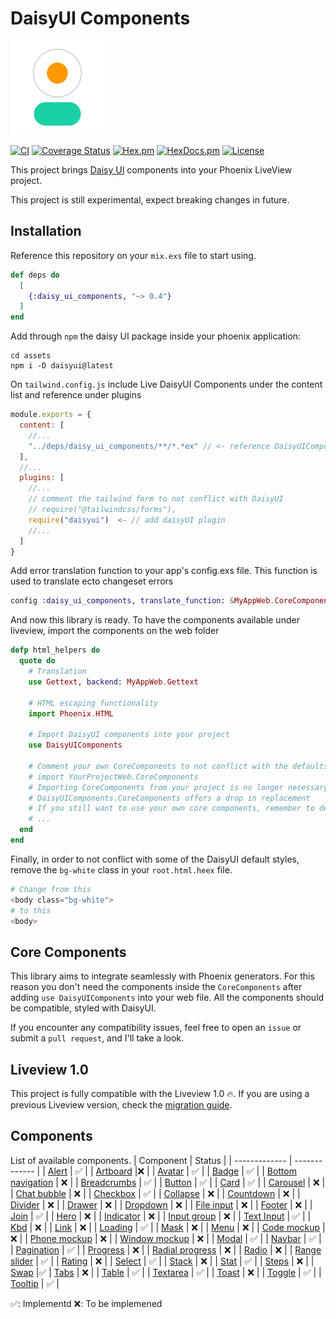 # DaisyUI Components

<img src="daisyui-logomark-1024-1024.png" alt="Daisy UI Logo" width="150">

[![CI](https://github.com/phcurado/daisy_ui_components/actions/workflows/ci.yml/badge.svg)](https://github.com/phcurado/daisy_ui_components/actions/workflows/ci.yml)
[![Coverage Status](https://coveralls.io/repos/github/phcurado/daisy_ui_components/badge.svg?branch=main)](https://coveralls.io/github/phcurado/daisy_ui_components?branch=main)
[![Hex.pm](https://img.shields.io/hexpm/v/daisy_ui_components)](https://hex.pm/packages/daisy_ui_components)
[![HexDocs.pm](https://img.shields.io/badge/Docs-HexDocs-blue)](https://hexdocs.pm/daisy_ui_components)
[![License](https://img.shields.io/hexpm/l/daisy_ui_components.svg)](https://hex.pm/packages/daisy_ui_components)

This project brings [Daisy UI](https://daisyui.com/) components into your Phoenix LiveView project.

This project is still experimental, expect breaking changes in future.

## Installation

<!-- MDOC -->

Reference this repository on your `mix.exs` file to start using.

```elixir
def deps do
  [
    {:daisy_ui_components, "~> 0.4"}
  ]
end
```

Add through `npm` the daisy UI package inside your phoenix application:

```
cd assets
npm i -D daisyui@latest
```

On `tailwind.config.js` include Live DaisyUI Components under the content list and reference under plugins

```javascript
module.exports = {
  content: [
    //...
    "../deps/daisy_ui_components/**/*.*ex" // <- reference DaisyUIComponents as content path
  ],
  //...
  plugins: [
    //...
    // comment the tailwind form to not conflict with DaisyUI
    // require("@tailwindcss/forms"),
    require("daisyui")  <- // add daisyUI plugin
    //...
  ]
}
```

Add error translation function to your app's config.exs file. This function is used to translate ecto changeset errors

```elixir
config :daisy_ui_components, translate_function: &MyAppWeb.CoreComponents.translate_error/1
```

And now this library is ready. To have the components available under liveview, import the components on the web folder

```elixir
defp html_helpers do
  quote do
    # Translation
    use Gettext, backend: MyAppWeb.Gettext

    # HTML escaping functionality
    import Phoenix.HTML

    # Import DaisyUI components into your project
    use DaisyUIComponents

    # Comment your own CoreComponents to not conflict with the defaults of this library.
    # import YourProjectWeb.CoreComponents
    # Importing CoreComponents from your project is no longer necessary since
    # DaisyUIComponents.CoreComponents offers a drop in replacement
    # If you still want to use your own core components, remember to delete the default components generated from phoenix in this file
    # ...
  end
end
```

Finally, in order to not conflict with some of the DaisyUI default styles, remove the `bg-white` class in your `root.html.heex` file.

```heex
# Change from this
<body class="bg-white">
# to this
<body>
```

## Core Components

This library aims to integrate seamlessly with Phoenix generators. For this reason you don't need the components inside the `CoreComponents` after adding `use DaisyUIComponents` into your web file.
All the components should be compatible, styled with DaisyUI.

If you encounter any compatibility issues, feel free to open an `issue` or submit a `pull request`, and I'll take a look.

## Liveview 1.0

This project is fully compatible with the Liveview 1.0 🔥. If you are using a previous Liveview version, check the [migration guide](https://github.com/phoenixframework/phoenix_live_view/blob/main/CHANGELOG.md#backwards-incompatible-changes-for-10).

## Components

List of available components.
| Component | Status |
| ------------- | ------------- |
| [Alert](https://daisyui.com/components/alert) | ✅ |
| [Artboard](https://daisyui.com/components/artboard) |❌ |
| [Avatar](https://daisyui.com/components/avatar) | ✅ |
| [Badge](https://daisyui.com/components/badge) | ✅ |
| [Bottom navigation](https://daisyui.com/components/botton-navigation) | ❌ |
| [Breadcrumbs](https://daisyui.com/components/breadcrumbs) | ✅ |
| [Button](https://daisyui.com/components/button) | ✅ |
| [Card](https://daisyui.com/components/card) | ✅ |
| [Carousel](https://daisyui.com/components/carousel) | ❌ |
| [Chat bubble](https://daisyui.com/components/chat) | ❌ |
| [Checkbox](https://daisyui.com/components/checkbox) | ✅ |
| [Collapse](https://daisyui.com/components/collapse) | ❌ |
| [Countdown](https://daisyui.com/components/countdown) | ❌ |
| [Divider](https://daisyui.com/components/divider) | ❌ |
| [Drawer](https://daisyui.com/components/drawer) | ❌ |
| [Dropdown](https://daisyui.com/components/dropdown) | ❌ |
| [File input](https://daisyui.com/components/file-input) | ❌ |
| [Footer](https://daisyui.com/components/footer) | ❌ |
| [Join](https://daisyui.com/components/join) | ✅ |
| [Hero](https://daisyui.com/components/hero) | ❌ |
| [Indicator](https://daisyui.com/components/indicator) | ❌ |
| [Input group](https://daisyui.com/components/input-group) | ❌ |
| [Text Input](https://daisyui.com/components/input) | ✅ |
| [Kbd](https://daisyui.com/components/kbd) | ❌ |
| [Link](https://daisyui.com/components/link) | ❌ |
| [Loading](https://daisyui.com/components/loading/) | ✅ |
| [Mask](https://daisyui.com/components/mask) | ❌ |
| [Menu](https://daisyui.com/components/menu) | ❌ |
| [Code mockup](https://daisyui.com/components/mockup-code) | ❌ |
| [Phone mockup](https://daisyui.com/components/mockup-phone) | ❌ |
| [Window mockup](https://daisyui.com/components/mockup-window) | ❌ |
| [Modal](https://daisyui.com/components/modal) | ✅ |
| [Navbar](https://daisyui.com/components/navbar) | ✅ |
| [Pagination](https://daisyui.com/components/pagination) | ✅ |
| [Progress](https://daisyui.com/components/progress) | ❌ |
| [Radial progress](https://daisyui.com/components/radial-progress) | ❌ |
| [Radio](https://daisyui.com/components/radio) | ❌ |
| [Range slider](https://daisyui.com/components/range) | ✅ |
| [Rating](https://daisyui.com/components/rating) | ❌ |
| [Select](https://daisyui.com/components/select) | ✅ |
| [Stack](https://daisyui.com/components/stack) | ❌ |
| [Stat](https://daisyui.com/components/stat) | ✅ |
| [Steps](https://daisyui.com/components/steps) | ❌ |
| [Swap](https://daisyui.com/components/swap) |✅
| [Tabs](https://daisyui.com/components/tab) | ❌ |
| [Table](https://daisyui.com/components/table) | ✅ |
| [Textarea](https://daisyui.com/components/textarea) | ✅ |
| [Toast](https://daisyui.com/components/toast) | ❌ |
| [Toggle](https://daisyui.com/components/toggle) | ✅ |
| [Tooltip](https://daisyui.com/components/tooltip) | ✅ |

✅: Implementd
❌: To be implemened
